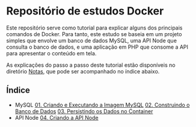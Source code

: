 # Repositório de estudos Docker

Este repositório serve como tutorial para explicar alguns dos principais comandos de Docker. Para tanto, este estudo se baseia em um projeto simples que envolve um banco de dados MySQL, uma API Node que consulta o banco de dados, e uma aplicação em PHP que consome a API para apresentar o conteúdo em tela.

As explicações do passo a passo deste tutorial estão disponíveis no diretório [Notas](https://github.com/fergo8/docker-app-node-mysql-php/tree/master/notas), que pode ser acompanhado no índice abaixo.

## Índice

- MySQL
[01. Criando e Executando a Imagem MySQL](https://github.com/fergo8/docker-app-node-mysql-php/blob/master/notas/01-criando-e-executando-a-imagem-mysql.md)
[02. Construindo o Banco de Dados](https://github.com/fergo8/docker-app-node-mysql-php/blob/master/notas/02-construindo-o-banco-de-dados.md)
[03. Persistindo os Dados no Container](https://github.com/fergo8/docker-app-node-mysql-php/blob/master/notas/03-persistindo-os-dados-no-container.md)
- API Node
[04. Criando a API Node](https://github.com/fergo8/docker-app-node-mysql-php/blob/master/notas/04-criando-a-api-node.md)
